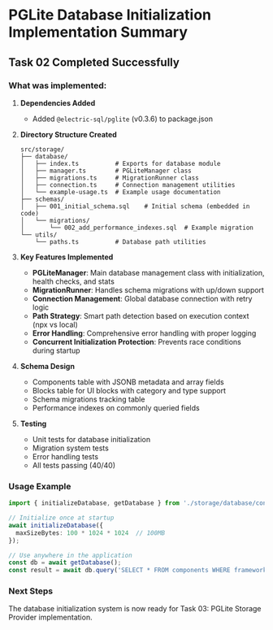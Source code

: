 # PGLite Database Initialization Implementation Summary

## Task 02 Completed Successfully

### What was implemented:

1. **Dependencies Added**
   - Added `@electric-sql/pglite` (v0.3.6) to package.json

2. **Directory Structure Created**
   ```
   src/storage/
   ├── database/
   │   ├── index.ts          # Exports for database module
   │   ├── manager.ts        # PGLiteManager class
   │   ├── migrations.ts     # MigrationRunner class
   │   ├── connection.ts     # Connection management utilities
   │   └── example-usage.ts  # Example usage documentation
   ├── schemas/
   │   ├── 001_initial_schema.sql    # Initial schema (embedded in code)
   │   └── migrations/
   │       └── 002_add_performance_indexes.sql  # Example migration
   └── utils/
       └── paths.ts          # Database path utilities

3. **Key Features Implemented**
   - **PGLiteManager**: Main database management class with initialization, health checks, and stats
   - **MigrationRunner**: Handles schema migrations with up/down support
   - **Connection Management**: Global database connection with retry logic
   - **Path Strategy**: Smart path detection based on execution context (npx vs local)
   - **Error Handling**: Comprehensive error handling with proper logging
   - **Concurrent Initialization Protection**: Prevents race conditions during startup

4. **Schema Design**
   - Components table with JSONB metadata and array fields
   - Blocks table for UI blocks with category and type support
   - Schema migrations tracking table
   - Performance indexes on commonly queried fields

5. **Testing**
   - Unit tests for database initialization
   - Migration system tests
   - Error handling tests
   - All tests passing (40/40)

### Usage Example
```typescript
import { initializeDatabase, getDatabase } from './storage/database/connection.js';

// Initialize once at startup
await initializeDatabase({
  maxSizeBytes: 100 * 1024 * 1024  // 100MB
});

// Use anywhere in the application
const db = await getDatabase();
const result = await db.query('SELECT * FROM components WHERE framework = $1', ['react']);
```

### Next Steps
The database initialization system is now ready for Task 03: PGLite Storage Provider implementation.